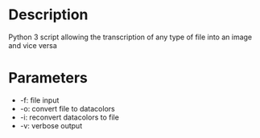 # Description

Python 3 script allowing the transcription of any type of file into an image and vice versa 

# Parameters

- -f: file input
- -o: convert file to datacolors
- -i: reconvert datacolors to file
- -v: verbose output